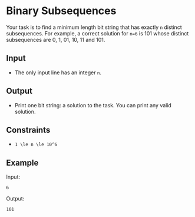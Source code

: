 # Binary Subsequences 

Your task is to find a minimum length bit string that has exactly ```n``` distinct subsequences.
For example, a correct solution for ```n=6``` is 101 whose distinct subsequences are 0, 1, 01, 10, 11 and 101.
## Input
- The only input line has an integer ```n```.
## Output
- Print one bit string: a solution to the task. You can print any valid solution.
## Constraints

- ```1 \le n \le 10^6```

## Example
Input:
```
6
```

Output:
```
101
```
